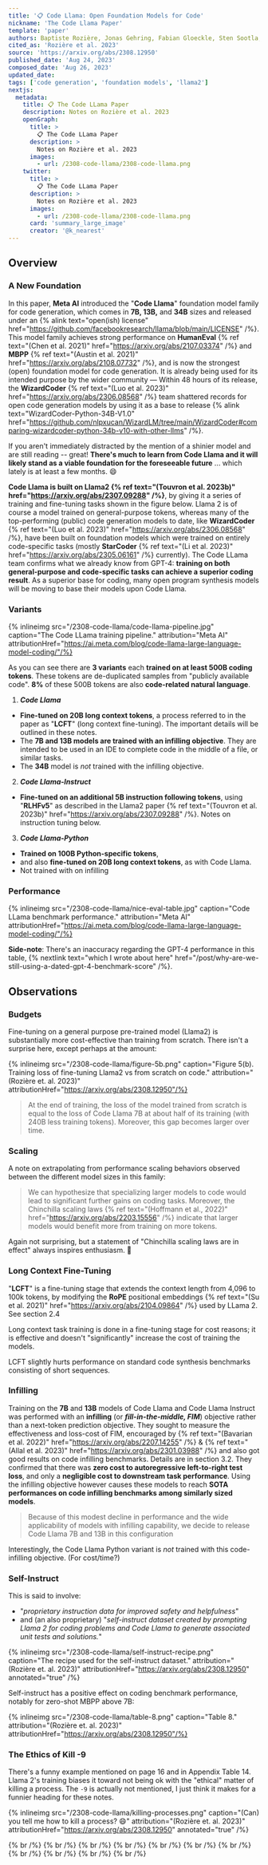 ```yaml
---
title: '📋 Code Llama: Open Foundation Models for Code'
nickname: 'The Code Llama Paper'
template: 'paper'
authors: Baptiste Rozière, Jonas Gehring, Fabian Gloeckle, Sten Sootla, Itai Gat, Ellen Tan, Yossef (Yossi) Adi, Jingyu Liu, Tal Remez, Jérémy Rapin, Artyom Kozhevnikov, Ivan Evtimov, Joanna Bitton, Manish Bhatt, Cristian Canton Ferrer, Aaron Grattafiori, Wenhan Xiong, Alexandre Defossez, Jade Copet, Faisal Azhar, Hugo Touvron, Gabriel Synnaeve, Louis Martin, Nicolas Usunier, Thomas Scialom
cited_as: 'Rozière et al. 2023'
source: 'https://arxiv.org/abs/2308.12950'
published_date: 'Aug 24, 2023'
composed_date: 'Aug 26, 2023'
updated_date:
tags: ['code generation', 'foundation models', 'llama2']
nextjs:
  metadata:
    title: 📋 The Code LLama Paper
    description: Notes on Rozière et al. 2023
    openGraph:
      title: >
        📋 The Code LLama Paper
      description: >
        Notes on Rozière et al. 2023
      images:
        - url: /2308-code-llama/2308-code-llama.png
    twitter:
      title: >
        📋 The Code LLama Paper
      description: >
        Notes on Rozière et al. 2023
      images:
        - url: /2308-code-llama/2308-code-llama.png
      card: 'summary_large_image'
      creator: '@k_nearest'
---
```


## Overview

### A New Foundation

In this paper, **Meta AI** introduced the "**Code Llama**" foundation model family for code generation, which comes in **7B, 13B,** and **34B** sizes and released under an {% alink text="open(ish) license" href="https://github.com/facebookresearch/llama/blob/main/LICENSE" /%}. This model family achieves strong performance on **HumanEval** {% ref text="(Chen et al. 2021)" href="https://arxiv.org/abs/2107.03374" /%} and **MBPP** {% ref text="(Austin et al. 2021)" href="https://arxiv.org/abs/2108.07732" /%}, and is now the strongest (open) foundation model for code generation. It is already being used for its intended purpose by the wider community &#8212; Within 48 hours of its release, the **WizardCoder** {% ref text="(Luo et al. 2023)" href="https://arxiv.org/abs/2306.08568" /%} team shattered records for open code generation models by using it as a base to release {% alink text="WizardCoder-Python-34B-V1.0" href="https://github.com/nlpxucan/WizardLM/tree/main/WizardCoder#comparing-wizardcoder-python-34b-v10-with-other-llms" /%}.

If you aren't immediately distracted by the mention of a shinier model and are still reading -- great! **There's much to learn from Code Llama and it will likely stand as a viable foundation for the foreseeable future** ... which lately is at least a few months. 😄

**Code Llama is built on Llama2 {% ref text="(Touvron et al. 2023b)" href="https://arxiv.org/abs/2307.09288" /%}**, by giving it a series of training and fine-tuning tasks shown in the figure below. Llama 2 is of course a model trained on general-purpose tokens, whereas many of the top-performing (public) code generation models to date, like **WizardCoder** {% ref text="(Luo et al. 2023)" href="https://arxiv.org/abs/2306.08568" /%}, have been built on foundation models which were trained on entirely code-specific tasks (mostly **StarCoder** {% ref text="(Li et al. 2023)" href="https://arxiv.org/abs/2305.06161" /%} currently). The Code LLama team confirms what we already know from GPT-4: **training on both general-purpose and code-specific tasks can achieve a superior coding result**. As a superior base for coding, many open program synthesis models will be moving to base their models upon Code Llama.

### Variants

{% inlineimg src="/2308-code-llama/code-llama-pipeline.jpg" caption="The Code LLama training pipeline." attribution="Meta AI" attributionHref="https://ai.meta.com/blog/code-llama-large-language-model-coding/"/%}

As you can see there are **3 variants** each **trained on at least 500B coding tokens**. These tokens are de-duplicated samples from "publicly available code". **8%** of these 500B tokens are also **code-related natural language**.

1. _**Code Llama**_

- **Fine-tuned on 20B long context tokens**, a process referred to in the paper as "**LCFT**" (long context fine-tuning). The important details will be outlined in these notes.
- The **7B and 13B models are trained with an infilling objective**. They are intended to be used in an IDE to complete code in the middle of a file, or similar tasks.
- The **34B** model is _not_ trained with the infilling objective.

2. _**Code Llama-Instruct**_

- **Fine-tuned on an additional 5B instruction following tokens**, using "**RLHFv5**" as described in the Llama2 paper {% ref text="(Touvron et al. 2023b)" href="https://arxiv.org/abs/2307.09288" /%}. Notes on instruction tuning below.

3. _**Code Llama-Python**_

- **Trained on 100B Python-specific tokens**,
- and also **fine-tuned on 20B long context tokens**, as with Code Llama.
- Not trained with on infilling

### Performance

{% inlineimg src="/2308-code-llama/nice-eval-table.jpg" caption="Code LLama benchmark performance." attribution="Meta AI" attributionHref="https://ai.meta.com/blog/code-llama-large-language-model-coding/"/%}

**Side-note**: There's an inaccuracy regarding the GPT-4 performance in this table, {% nextlink text="which I wrote about here" href="/post/why-are-we-still-using-a-dated-gpt-4-benchmark-score" /%}.

## Observations

### Budgets

Fine-tuning on a general purpose pre-trained model (Llama2) is substantially more cost-effective than training from scratch. There isn't a surprise here, except perhaps at the amount:

{% inlineimg src="/2308-code-llama/figure-5b.png" caption="Figure 5(b). Training loss of fine-tuning Llama2 vs from scratch on code." attribution="(Rozière et. al. 2023)" attributionHref="https://arxiv.org/abs/2308.12950"/%}

> At the end of training, the loss of the model trained from scratch is equal to the loss of Code Llama 7B at about half of its training (with 240B less training tokens). Moreover, this gap becomes larger over time.

### Scaling

A note on extrapolating from performance scaling behaviors observed between the different model sizes in this family:

> We can hypothesize that specializing larger models to code would lead to significant further gains on coding tasks. Moreover, the Chinchilla scaling laws {% ref text="(Hoffmann et al., 2022)" href="https://arxiv.org/abs/2203.15556" /%} indicate that larger models would benefit more from training on more tokens.

Again not surprising, but a statement of "Chinchilla scaling laws are in effect" always inspires enthusiasm. 🚀

### Long Context Fine-Tuning

"**LCFT**" is a fine-tuning stage that extends the context length from 4,096 to 100k tokens, by modifying the **RoPE** positional embeddings {% ref text="(Su et al. 2021)" href="https://arxiv.org/abs/2104.09864" /%} used by LLama 2. See section 2.4

Long context task training is done in a fine-tuning stage for cost reasons; it is effective and doesn't "significantly" increase the cost of training the models.

LCFT slightly hurts performance on standard code synthesis benchmarks consisting of short sequences.

### Infilling

Training on the **7B** and **13B** models of Code Llama and Code Llama Instruct was performed with an **infilling** (or **_fill-in-the-middle, FIM_**) objective rather than a next-token prediction objective. They sought to measure the effectiveness and loss-cost of FIM, encouraged by {% ref text="(Bavarian et al. 2022)" href="https://arxiv.org/abs/2207.14255" /%} & {% ref text="(Allal et al. 2023)" href="https://arxiv.org/abs/2301.03988" /%} and also got good results on code infilling benchmarks. Details are in section 3.2. They confirmed that there was **zero cost to autoregressive left-to-right test loss**, and only a **negligible cost to downstream task performance**. Using the infilling objective however causes these models to reach **SOTA performances on code infilling benchmarks among similarly sized models**.

> Because of this modest decline in performance and the wide applicability of models with infilling capability, we decide to release Code Llama 7B and 13B in this configuration

Interestingly, the Code Llama Python variant is _not_ trained with this code-infilling objective. (For cost/time?)

### Self-Instruct

This is said to involve:

- "_proprietary instruction data for improved safety and helpfulness_"
- and (an also proprietary) "_self-instruct dataset created by prompting Llama 2 for coding problems and Code Llama to generate associated unit tests and solutions._"

{% inlineimg src="/2308-code-llama/self-instruct-recipe.png" caption="The recipe used for the self-instruct dataset." attribution="(Rozière et. al. 2023)" attributionHref="https://arxiv.org/abs/2308.12950" annotated="true" /%}

Self-instruct has a positive effect on coding benchmark performance, notably for zero-shot MBPP above 7B:

{% inlineimg src="/2308-code-llama/table-8.png" caption="Table 8." attribution="(Rozière et. al. 2023)" attributionHref="https://arxiv.org/abs/2308.12950"/%}

### The Ethics of Kill -9

There's a funny example mentioned on page 16 and in Appendix Table 14. Llama 2's training biases it toward not being ok with the "ethical" matter of killing a process. The `-9` is actually not mentioned, I just think it makes for a funnier heading for these notes.

{% inlineimg src="/2308-code-llama/killing-processes.png" caption="(Can) you tell me how to kill a process? 😄" attribution="(Rozière et. al. 2023)" attributionHref="https://arxiv.org/abs/2308.12950" annotated="true" /%}

{% br /%}
{% br /%}
{% br /%}
{% br /%}
{% br /%}
{% br /%}
{% br /%}
{% br /%}
{% br /%}
{% br /%}
{% br /%}

<!--
Please cite the original work. This is merely a set of notes or at best a "critique", and the real original work was done by the team who authored the paper(s) being discussed. However if there is something here that makes sense to cite, it can be done this way .

 -->
